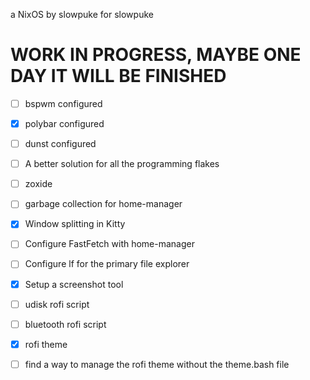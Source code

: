 a NixOS by slowpuke for slowpuke

# WORK IN PROGRESS, MAYBE ONE DAY IT WILL BE FINISHED
- [ ] bspwm configured
- [X] polybar configured
- [ ] dunst configured
- [ ] A better solution for all the programming flakes
- [ ] zoxide
- [ ] garbage collection for home-manager
- [X] Window splitting in Kitty
- [ ] Configure FastFetch with home-manager
- [ ] Configure lf for the primary file explorer
- [X] Setup a screenshot tool
- [ ] udisk rofi script
- [ ] bluetooth rofi script
- [X] rofi theme
- [ ] find a way to manage the rofi theme without the theme.bash file

